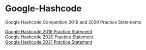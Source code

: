 # Google-Hashcode
Google Hashcode Competition 2019 and 2020 Practice Statements

<a href="https://github.com/Daply/Google-Hashcode/blob/master/google-hashcode-practice-statement-2019/src/com/pizzacutter/assignment/pizza.pdf">Google Hashcode 2019 Practice Statement</a><br>
<a href="https://github.com/Daply/Google-Hashcode/blob/master/google-hashcode-practice-statement-2020/practice_problem.pdf">Google Hashcode 2020 Practice Statement</a><br>
<a href="https://github.com/Daply/Google-Hashcode/blob/master/google-hashcode-practice-statement-2021/practice_problem.pdf">Google Hashcode 2021 Practice Statement</a><br>
